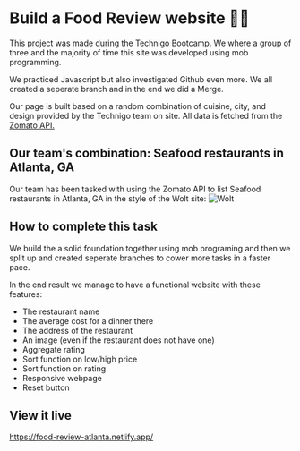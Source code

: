 # Build a Food Review website 🌮🥑

This project was made during the Technigo Bootcamp. 
We where a group of three and the majority of time this site was 
developed using mob programming. 

We practiced Javascript but also investigated Github even more. 
We all created a seperate branch and in the end we did a Merge.

Our page is built based on a random combination of cuisine, city, and design provided by the Technigo team on site. All data is fetched from the [Zomato API.](https://developers.zomato.com/)  

## Our team's combination: Seafood restaurants in Atlanta, GA

Our team has been tasked with using the Zomato API to list Seafood restaurants in Atlanta, GA in the style of the Wolt site:
![Wolt](https://camo.githubusercontent.com/f7553b7451b913bfeb3b3d3217eb4247b8d5bc1d/68747470733a2f2f692e696d6775722e636f6d2f4d6c4e4a4959442e706e67)

## How to complete this task


We build the a solid foundation together using mob programing and then we split up and created seperate branches to cower more tasks in a faster pace. 

In the end result we manage to have a functional website with these features: 

* The restaurant name
* The average cost for a dinner there
* The address of the restaurant
* An image (even if the restaurant does not have one)
* Aggregate rating 
* Sort function on low/high price
* Sort function on rating 
* Responsive webpage 
* Reset button


## View it live 
https://food-review-atlanta.netlify.app/
